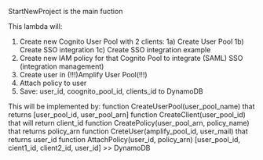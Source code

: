StartNewProject is the main fuction

This lambda will:
 1) Create new Cognito User Pool with 2 clients:
       1a) Create User Pool
       1b) Create SSO integration
       1c) Create SSO integration example
  2) Create new IAM policy for that Cognito Pool to integrate (SAML) SSO (integration management)
  3) Create user in (!!!)Amplify User Pool(!!!)
  4) Attach policy to user
  5) Save: user_id, coognito_pool_id, clients_id to DynamoDB

This will be implemented by:
  function CreateUserPool(user_pool_name) that returns [user_pool_id, user_pool_arn]
  function CreateClient(user_pool_id) that will return client_id
  function CreatePolicy(user_pool_arn, policy_name) that returns policy_arn
  function CreteUser(amplify_pool_id, user_mail) that returns user_id
  function AttachPolicy(user_id, policy_arn)
  [user_pool_id, cient1_id, client2_id, user_id] >> DynamoDB
